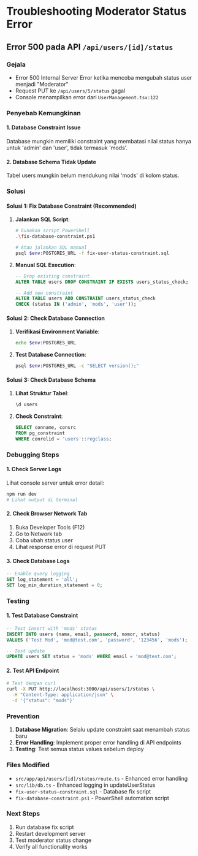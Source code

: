 # Troubleshooting Moderator Status Error

## Error 500 pada API `/api/users/[id]/status`

### Gejala

- Error 500 Internal Server Error ketika mencoba mengubah status user menjadi "Moderator"
- Request PUT ke `/api/users/5/status` gagal
- Console menampilkan error dari `UserManagement.tsx:122`

### Penyebab Kemungkinan

#### 1. Database Constraint Issue

Database mungkin memiliki constraint yang membatasi nilai status hanya untuk 'admin' dan 'user', tidak termasuk 'mods'.

#### 2. Database Schema Tidak Update

Tabel users mungkin belum mendukung nilai 'mods' di kolom status.

### Solusi

#### Solusi 1: Fix Database Constraint (Recommended)

1. **Jalankan SQL Script**:

   ```bash
   # Gunakan script PowerShell
   .\fix-database-constraint.ps1

   # Atau jalankan SQL manual
   psql $env:POSTGRES_URL -f fix-user-status-constraint.sql
   ```

2. **Manual SQL Execution**:

   ```sql
   -- Drop existing constraint
   ALTER TABLE users DROP CONSTRAINT IF EXISTS users_status_check;

   -- Add new constraint
   ALTER TABLE users ADD CONSTRAINT users_status_check
   CHECK (status IN ('admin', 'mods', 'user'));
   ```

#### Solusi 2: Check Database Connection

1. **Verifikasi Environment Variable**:

   ```bash
   echo $env:POSTGRES_URL
   ```

2. **Test Database Connection**:
   ```bash
   psql $env:POSTGRES_URL -c "SELECT version();"
   ```

#### Solusi 3: Check Database Schema

1. **Lihat Struktur Tabel**:

   ```sql
   \d users
   ```

2. **Check Constraint**:
   ```sql
   SELECT conname, consrc
   FROM pg_constraint
   WHERE conrelid = 'users'::regclass;
   ```

### Debugging Steps

#### 1. Check Server Logs

Lihat console server untuk error detail:

```bash
npm run dev
# Lihat output di terminal
```

#### 2. Check Browser Network Tab

1. Buka Developer Tools (F12)
2. Go to Network tab
3. Coba ubah status user
4. Lihat response error di request PUT

#### 3. Check Database Logs

```sql
-- Enable query logging
SET log_statement = 'all';
SET log_min_duration_statement = 0;
```

### Testing

#### 1. Test Database Constraint

```sql
-- Test insert with 'mods' status
INSERT INTO users (nama, email, password, nomor, status)
VALUES ('Test Mod', 'mod@test.com', 'password', '123456', 'mods');

-- Test update
UPDATE users SET status = 'mods' WHERE email = 'mod@test.com';
```

#### 2. Test API Endpoint

```bash
# Test dengan curl
curl -X PUT http://localhost:3000/api/users/1/status \
  -H "Content-Type: application/json" \
  -d '{"status": "mods"}'
```

### Prevention

1. **Database Migration**: Selalu update constraint saat menambah status baru
2. **Error Handling**: Implement proper error handling di API endpoints
3. **Testing**: Test semua status values sebelum deploy

### Files Modified

- `src/app/api/users/[id]/status/route.ts` - Enhanced error handling
- `src/lib/db.ts` - Enhanced logging in updateUserStatus
- `fix-user-status-constraint.sql` - Database fix script
- `fix-database-constraint.ps1` - PowerShell automation script

### Next Steps

1. Run database fix script
2. Restart development server
3. Test moderator status change
4. Verify all functionality works
